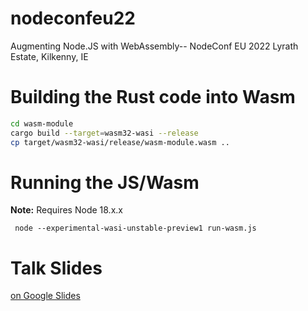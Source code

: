 # nodeconfeu22
Augmenting Node.JS with WebAssembly-- NodeConf EU 2022 Lyrath Estate, Kilkenny, IE

# Building the Rust code into Wasm

```bash
cd wasm-module
cargo build --target=wasm32-wasi --release
cp target/wasm32-wasi/release/wasm-module.wasm ..
```

# Running the JS/Wasm

**Note:** Requires Node 18.x.x

```
 node --experimental-wasi-unstable-preview1 run-wasm.js
```

# Talk Slides

[on Google Slides](https://docs.google.com/presentation/d/1hibXu9VdkwqkPCIG6X0Y4Csu4siPUoPeyCSrPFB_5ZQ/edit?usp=sharing)